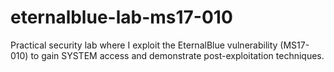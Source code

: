 # eternalblue-lab-ms17-010
Practical security lab where I exploit the EternalBlue vulnerability (MS17-010) to gain SYSTEM access and demonstrate post-exploitation techniques.
